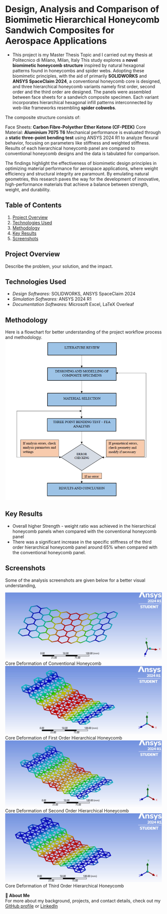# Design, Analysis and Comparison of Biomimetic Hierarchical Honeycomb Sandwich Composites for Aerospace Applications
- This project is my Master Thesis Topic and I carried out my thesis at Politecnico di Milano, Milan, Italy
 This study explores a **novel biomimetic honeycomb structure** inspired by natural hexagonal patterns found in honeycombs and spider webs. Adopting these biomimetic principles, with the aid of primarily **SOLIDWORKS** and **ANSYS SpaceClaim 2024**, a conventional honeycomb core is designed, and three hierarchical honeycomb variants namely first order, second order and the third order are designed. The panels were assembled between face sheets for a sandwich composite specimen. Each variant incorporates hierarchical hexagonal infill patterns interconnected by web-like frameworks resembling **spider cobwebs**.

The composite structure consists of:

Face Sheets: **Carbon Fibre-Polyether Ether Ketone (CF-PEEK)**
Core Material: **Aluminium 7075 T6**
Mechanical performance is evaluated through a **static three-point bending test** using ANSYS 2024 R1 to analyze flexural behavior, focusing on parameters like stiffness and weighted stiffness. Results of each hierarchical honeycomb panel are compared to conventional honeycomb designs and the data is tabulated for comparison.

The findings highlight the effectiveness of biomimetic design principles in optimizing material performance for aerospace applications, where weight efficiency and structural integrity are paramount. By emulating natural geometries, this research paves the way for the development of innovative, high-performance materials that achieve a balance between strength, weight, and durability.

## Table of Contents  
1. [Project Overview](#project-overview)  
2. [Technologies Used](#technologies-used)  
3. [Methodology](#methodology)  
4. [Key Results](#key-results)  
5. [Screenshots](#screenshotsdemos)   

## Project Overview  
Describe the problem, your solution, and the impact.

## Technologies Used  
- *Design Softwares:* SOLIDWORKS, ANSYS SpaceClaim 2024
- *Simulation Softwares:* ANSYS 2024 R1
- *Documentation Softwares:* Microsoft Excel, LaTeX Overleaf

## Methodology  
Here is a flowchart for better understanding of the project workflow process and methodology.
![Project Methodology](images/Project%20Flowchart.png)  

## Key Results  
- Overall higher Strength - weight ratio was achieved in the hierarchical honeycomb panels when compared with the conventional honeycomb panel 
- There was a significant increase in the specific stiffness of the third order hierarchical honeycomb panel around 65% when compared with the conventional honeycomb panel. 

## Screenshots 
Some of the analysis screenshots are given below for a better visual understanding,

![Conventional Honeycomb](Analysis/Core_TS.png)
Core Deformation of Conventional Honeycomb
![First Order Hierarchical Honeycomb](Analysis/Core_S1.png)
Core Deformation of First Order Hierarchical Honeycomb
![Second Order Hierarchical Honeycomb](Analysis/Core_S4.png)
Core Deformation of Second Order Hierarchical Honeycomb
![Third Order Hierarchical Honeycomb](Analysis/Core_S5.png)
Core Deformation of Third Order Hierarchical Honeycomb

**👤 About Me**  
For more about my background, projects, and contact details, check out my [GitHub profile](https://github.com/DinendraAV) or [LinkedIn](https://www.linkedin.com/in/dinendra-av/)
